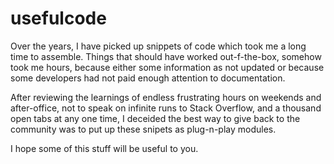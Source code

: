 # usefulcode

Over the years, I have picked up snippets of code which took me a long time to assemble. Things that should have worked out-f-the-box, somehow took me hours, because either some information as not updated or because some developers had not paid enough attention to documentation.

After reviewing the learnings of endless frustrating hours on weekends and after-office, not to speak on infinite runs to Stack Overflow, and a thousand open tabs at any one time, I deceided the best way to give back to the community was to put up these snipets as plug-n-play modules.

I hope some of this stuff will be useful to you. 

